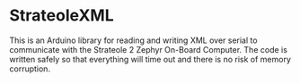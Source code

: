 # StrateoleXML

This is an Arduino library for reading and writing XML over serial to communicate with the Strateole 2 Zephyr On-Board Computer. The code is written safely so that everything will time out and there is no risk of memory corruption.
